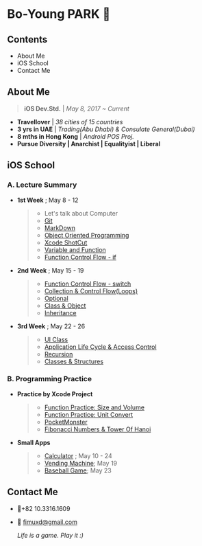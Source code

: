 # Bo-Young PARK 


## Contents

- About Me
- iOS School
- Contact Me

## About Me

> **iOS Dev.Std.** | *May 8, 2017 ~ Current*

- **Travellover** | *38 cities of  15 countries*
- **3 yrs in UAE** | *Trading(Abu Dhabi) & Consulate General(Dubai)*
- **8 mths in Hong Kong** | *Android POS Proj.*
- **Pursue Diversity | Anarchist | Equalityist | Liberal** 


## iOS School

### A. Lecture Summary 
- **1st Week** ; May 8 - 12

	> * Let's talk about Computer
	> * [Git](https://github.com/fimuxd/iOS_Campus/tree/master/A_LectureSummary/170509)
	> * [MarkDown](https://github.com/fimuxd/iOS_Campus/tree/master/A_LectureSummary/170510/MarkDown)
	> * [Object Oriented Programming](https://github.com/fimuxd/iOS_Campus/tree/master/A_LectureSummary/170510/ObjectOrientedProgramming)
	> * [Xcode ShotCut](https://github.com/fimuxd/iOS_Campus/tree/master/A_LectureSummary/170510/XcodeShotCut)
	> * [Variable and Function](https://github.com/fimuxd/iOS_Campus/tree/master/A_LectureSummary/170511/FuncAndVar)
	> * [Function Control Flow - if](https://github.com/fimuxd/iOS_Campus/tree/master/A_LectureSummary/170512)

- **2nd Week** ; May 15 - 19
	> * [Function Control Flow - switch](https://github.com/fimuxd/iOS_Campus/tree/master/A_LectureSummary/170515)
	> * [Collection & Control Flow(Loops)](https://github.com/fimuxd/iOS_Campus/tree/master/A_LectureSummary/170516)
	> * [Optional](https://github.com/fimuxd/iOS_Campus/tree/master/A_LectureSummary/170517/Optional)
	> * [Class & Object](https://github.com/fimuxd/iOS_Campus/tree/master/A_LectureSummary/170517/Class%20and%20Object)
	> * [Inheritance](https://github.com/fimuxd/iOS_Campus/tree/master/A_LectureSummary/170518)

- **3rd Week** ; May 22 - 26
	> * [UI Class](https://github.com/fimuxd/iOS_Campus/tree/master/A_LectureSummary/170522)
	> * [Application Life Cycle & Access Control](https://github.com/fimuxd/iOS_Campus/tree/master/A_LectureSummary/170523)
	> * [Recursion](https://github.com/fimuxd/iOS_Campus/tree/master/A_LectureSummary/170524/Recursion)
	> * [Classes & Structures](https://github.com/fimuxd/iOS_Campus/tree/master/A_LectureSummary/170524/Classes%20and%20Structures)
	


### B. Programming Practice

- **Practice by Xcode Project**

	> * [Function Practice: Size and Volume](https://github.com/fimuxd/iOS_Campus/blob/master/C_Task/함수연습_170512/ShapePractice.playground/Contents.swift)
	> * [Function Practice: Unit Convert](https://github.com/fimuxd/iOS_Campus/blob/master/C_Task/함수연습_170512/Toolbox.playground/Contents.swift)
	> * [PocketMonster](https://github.com/fimuxd/iOS_Campus/tree/master/A_LectureSummary/170517/Class%20and%20Object/PocketMonster/PocketMonster)
	> * [Fibonacci Numbers & Tower Of Hanoi](https://github.com/fimuxd/iOS_Campus/blob/master/B_Programming%20Practice/Practice%20by%20Xcode%20Project/SelfStudy(Loops)/SelfStudy(Loops)/ViewController.swift)

- **Small Apps**

	> * [Calculator](https://github.com/fimuxd/iOS_Campus/tree/master/B_Project/170510_Calculator%20Practice) ; May 10 - 24
	> * [Vending Machine](https://github.com/fimuxd/iOS_Campus/blob/master/A_LectureSummary/170517/Class%20and%20Object/VendingMachine/VendingMachine/ViewController.swift); May 19
	> * [Baseball Game](https://github.com/fimuxd/iOS_Campus/tree/master/A_LectureSummary/170523/BaseBall); May 23


## Contact Me
- 📱+82 10.3316.1609
- 📧 fimuxd@gmail.com

	*Life is a game. Play it :)* 
